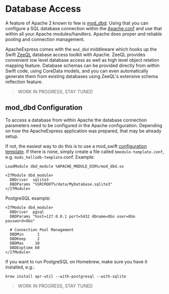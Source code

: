 # Database Access

A feature of Apache 2 known to few is
[mod_dbd](https://httpd.apache.org/docs/2.4/mod/mod_dbd.html).
Using that you can configure a SQL database connection within the 
[Apache.conf](https://github.com/AlwaysRightInstitute/mod_swift/blob/master/apache.conf#L79)
and use that within all your Apache modules/handlers.
Apache does proper and reliable pooling and connection management.

ApacheExpress comes with the `mod_dbd` middleware which hooks up the Swift
[ZeeQL](http://zeeql.io/) database access toolkit with Apache.
ZeeQL provides convenient low level database access as well as high level
object relation mapping feature.
Database schemas can be provided directly
from within Swift code,
using CoreData models,
and you can even automatically generate them from existing databases using
ZeeQL's extensive schema reflection feature.

> WORK IN PROGRESS, STAY TUNED

## mod_dbd Configuration

To access a database from within Apache the database connection parameters
need to be configured in the Apache configuration.
Depending on how the ApacheExpress application was prepared, 
that may be already setup.

If not, the easiest way to do this is to use a mod_swift
[configuration template](http://docs.mod-swift.org/configtemplates/).
If there is none, simply create a file called `$module-template.conf`,
e.g. `mods_hellodb-template`.conf.
Example:
```
LoadModule dbd_module %APACHE_MODULE_DIR%/mod_dbd.so

<IfModule dbd_module>
  DBDriver  sqlite3
  DBDParams "%SRCROOT%/data/MyDatabase.sqlite3"
</IfModule>
```

PostgreSQL example:
```
<IfModule dbd_module>
  DBDriver  pgsql
  DBDParams "host=127.0.0.1 port=5432 dbname=OGo user=OGo password=OGo"

  # Connection Pool Management
  DBDMin      1
  DBDKeep     2
  DBDMax     10
  DBDExptime 60
</IfModule>
```

If you want to run PostgreSQL on Homebrew, make sure you have it installed,
e.g.:

    brew install apr-util --with-postgresql --with-sqlite

> WORK IN PROGRESS, STAY TUNED
